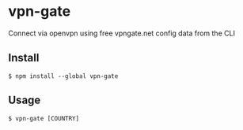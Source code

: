 # vpn-gate
Connect via openvpn using free vpngate.net config data from the CLI


## Install

```
$ npm install --global vpn-gate
```


## Usage

```
$ vpn-gate [COUNTRY] 
